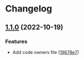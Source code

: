 # Changelog

## [1.1.0](https://github.com/entur/terraform-aiven-kafka-connect-init/compare/v1.0.2...v1.1.0) (2022-10-19)


### Features

* Add code owners file ([19678e7](https://github.com/entur/terraform-aiven-kafka-connect-init/commit/19678e79114e826839201c92e85ffd1cf5cc908c))
